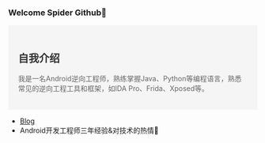 ###  Welcome Spider Github👋

<div style="background-color: #f5f5f5; padding: 20px;">
  <h2 style="color: #333;">自我介绍</h2>
  <p style="color: #666;">我是一名Android逆向工程师，熟练掌握Java、Python等编程语言，熟悉常见的逆向工程工具和框架，如IDA Pro、Frida、Xposed等。</p>
</div>

- [Blog](https://www.spider007.cn)
- Android开发工程师三年经验&对技术的热情👋
